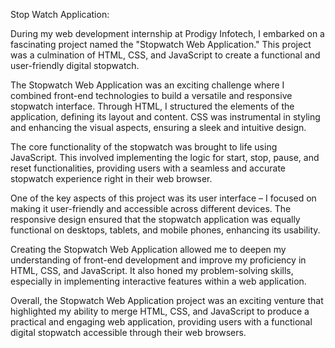 Stop Watch Application:

During my web development internship at Prodigy Infotech, I embarked on a fascinating project named the "Stopwatch Web Application." This project was a culmination of HTML, CSS, and JavaScript to create a functional and user-friendly digital stopwatch.

The Stopwatch Web Application was an exciting challenge where I combined front-end technologies to build a versatile and responsive stopwatch interface. Through HTML, I structured the elements of the application, defining its layout and content. CSS was instrumental in styling and enhancing the visual aspects, ensuring a sleek and intuitive design.

The core functionality of the stopwatch was brought to life using JavaScript. This involved implementing the logic for start, stop, pause, and reset functionalities, providing users with a seamless and accurate stopwatch experience right in their web browser.

One of the key aspects of this project was its user interface – I focused on making it user-friendly and accessible across different devices. The responsive design ensured that the stopwatch application was equally functional on desktops, tablets, and mobile phones, enhancing its usability.

Creating the Stopwatch Web Application allowed me to deepen my understanding of front-end development and improve my proficiency in HTML, CSS, and JavaScript. It also honed my problem-solving skills, especially in implementing interactive features within a web application.

Overall, the Stopwatch Web Application project was an exciting venture that highlighted my ability to merge HTML, CSS, and JavaScript to produce a practical and engaging web application, providing users with a functional digital stopwatch accessible through their web browsers.
